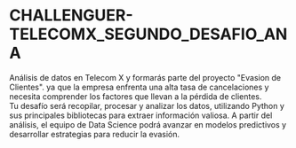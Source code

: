 # CHALLENGUER-TELECOMX_SEGUNDO_DESAFIO_ANA
Análisis de datos en Telecom X y formarás parte del proyecto "Evasion de Clientes". ya que la empresa enfrenta una alta tasa de cancelaciones y necesita comprender los factores que llevan a la pérdida de clientes.  
Tu desafío será recopilar, procesar y analizar los datos, utilizando Python y sus principales bibliotecas para extraer información valiosa. A partir del análisis, el equipo de Data Science podrá avanzar en modelos predictivos y desarrollar estrategias para reducir la evasión.
